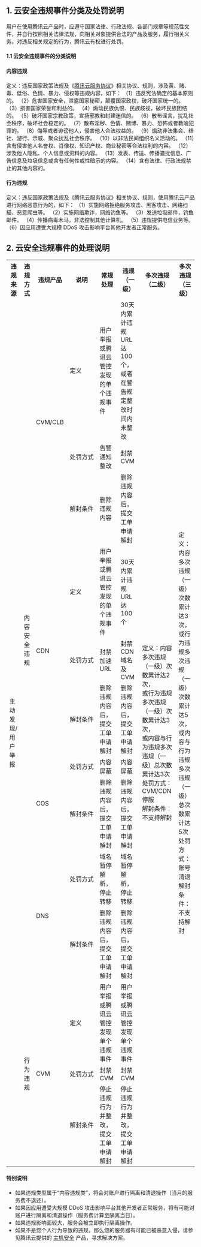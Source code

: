 ## 1. 云安全违规事件分类及处罚说明
用户在使用腾讯云产品时，应遵守国家法律、行政法规、各部门规章等规范性文件，并自行按照相关法律法规，向相关对象提供合法的产品及服务，履行相关义务。对违反相关规定的行为，腾讯云有权进行处罚。
#### 1.1 云安全违规事件的分类说明
#### 内容违规
定义：违反国家政策法规及《[腾讯云服务协议](https://cloud.tencent.com/document/product/301/1967)》相关协议、规则，涉及黄、赌、毒、低俗、色情、暴力、侵权等违规内容，如下：
（1）违反宪法确定的基本原则的。
（2）危害国家安全，泄露国家秘密，颠覆国家政权，破坏国家统一的。
（3）损害国家荣誉和利益的。
（4）煽动民族仇恨、民族歧视，破坏民族团结的。
（5）破坏国家宗教政策，宣扬邪教和封建迷信的。
（6）散布谣言，扰乱社会秩序，破坏社会稳定的。
（7）散布淫秽、色情、赌博、暴力、恐怖或者教唆犯罪的。
（8）侮辱或者诽谤他人，侵害他人合法权益的。
（9）煽动非法集会、结社、游行、示威、聚众扰乱社会秩序。
（10）以非法民间组织名义活动的。
（11）含有侵害他人名誉权、肖像权、知识产权、商业秘密等合法权利的内容。
（12）涉及他人隐私、个人信息或资料的内容。
（13）发表、传送、传播骚扰信息、广告信息及垃圾信息或含有任何性或性暗示的内容。
（14）含有法律、行政法规禁止的其他内容的。

#### 行为违规
定义：违反国家政策法规及《腾讯云服务协议》相关协议、规则，使用腾讯云产品进行网络恶意行为的，如下：
（1）实施网络拒绝服务攻击、黑客攻击、网络扫描、恶意爬虫等。
（2）实施网络欺诈，网络钓鱼等。
（3）发送垃圾邮件，钓鱼邮件。
（4）传播病毒木马，非法控制其他计算机。
（5）违规提供电信业务等。
（6）因应用遭受大规模 DDoS 攻击影响平台其他开发者正常服务。

## 2. 云安全违规事件的处理说明


 <table>
   <tr>
      <th>违规来源</th>
      <th>违规方式</th>
      <th>违规产品</th>
      <th>说明</th>
      <th>常规处理</th>
      <th>违规（一级）</th>
      <th>多次违规（二级）</th>
      <th>多次违规（三级）</th>
   </tr>
   <tr>
   </tr>
   <tr>
      <td rowspan="13">主动发现/用户举报</td>
      <td rowspan="10">内容安全违规</td>
      <td rowspan="3">CVM/CLB </td>
      <td nowrap="nowrap">定义</td>
      <td>用户举报或腾讯云管控发现的单个违规事件</td>
      <td>30天内累计违规 URL 达100个，或者在警告规定整改时间内未整改</td>
      <td rowspan="13">定义：内容多次违规（一级）次数累计达2次，<br>或行为违规多次违规（一级）次数累计达3次，<br>或内容与行为违规多次违规（一级）总次数累计达3次<br>处罚方式：CVM/CDN 停服<br>解封条件：不支持解封</td>
      <td rowspan="13">定义：内容多次违规（一级）次数累计达3次，<br>或行为违规多次违规（一级）次数累计达5次，<br>或内容与行为违规多次违规（一级）总次数累计达5次<br>处罚方式：账号清退<br>解封条件：不支持解封</td>
   </tr>
   <tr>
      <td nowrap="nowrap">处罚方式</td>
      <td>告警通知整改</td>
      <td>封禁 CVM</td>
   </tr>
      <td nowrap="nowrap">解封条件</td>
      <td>删除违规内容</td>
      <td>删除违规内容后，提交工单申请解封</td>
   </tr>
   <tr>
      <td rowspan="3">CDN</td>
      <td>定义</td>
      <td>用户举报或腾讯云管控发现的单个违规事件</td>
      <td>30天内累计违规 URL 达100个</td>
   </tr>
   <tr>
      <td>处罚方式</td>
      <td>封禁加速 URL</td>
      <td>封禁 CDN 域名及 CVM</td>
   </tr>
   <tr>
      <td>解封条件</td>
      <td>删除违规内容后，提交工单申请解封</td>
      <td>删除违规内容后，提交工单申请解封</td>
   </tr>
   <tr>
      <td rowspan="2">COS</td>
      <td>处罚方式</td>
      <td>内容屏蔽</td>
      <td>内容屏蔽</td>
   </tr>
   <tr>
      <td>解封条件</td>
      <td>删除违规内容后，提交工单申请解封</td>
      <td>删除违规内容后，提交工单申请解封</td>
   </tr>
   <tr>
      <td rowspan="2">DNS</td>
      <td>处罚方式</td>
      <td>域名暂停解析，停止转移</td>
      <td>域名暂停解析，停止转移</td>
   </tr>
   <tr>
      <td>解封条件</td>
      <td>删除违规内容后，提交工单申请解封</td>
      <td>删除违规内容后，提交工单申请解封</td>
   </tr>
   <tr>
      <td rowspan="3">行为违规</td>
      <td rowspan="3">CVM</td>
      <td>定义</td>
      <td>用户举报或腾讯云管控发现单个违规事件</td>
      <td>用户举报或腾讯云管控发现单个违规事件</td>
   </tr>
   <tr>
      <td nowrap="nowrap">处罚方式</td>
      <td>封禁 CVM</td>
      <td>封禁 CVM</td>
   </tr>
   <tr>
      <td nowrap="nowrap">解封条件</td>
      <td>停止违规行为并整改，提交工单申请解封</td>
      <td>停止违规行为并整改，提交工单申请解封</td>
   </tr>
</table>

#### 特别说明
- 如果违规类型属于“内容违规类”，将会对账户进行隔离和清退操作（当月的服务费不退还）。
- 如果因应用遭受大规模 DDoS 攻击影响平台其他开发者正常服务，将有可能对账户进行隔离和清退操作（服务费计算至隔离当日）。
- 如果违规影响面较大，服务会被立即执行隔离操作。
- 如果不是您个人行为导致的违规，那么您的服务器有可能已被恶意入侵，请参见腾讯云提供的 [主机安全](https://cloud.tencent.com/document/product/296) 产品，寻求解决方案。

